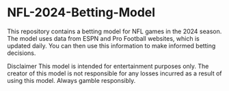 # NFL-2024-Betting-Model
This repository contains a betting model for NFL games in the 2024 season. The model uses data from ESPN and Pro Football websites, which is updated daily.
You can then use this information to make informed betting decisions.

Disclaimer
This model is intended for entertainment purposes only. The creator of this model is not responsible for any losses incurred as a result of using this model. Always gamble responsibly.
